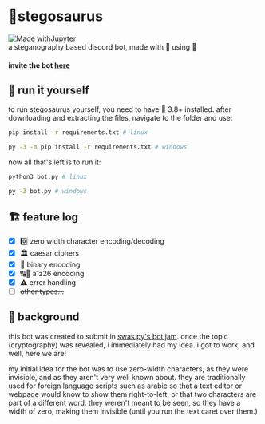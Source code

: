# 🦕stegosaurus
![Made withJupyter](https://img.shields.io/badge/Made%20with-Python-green?style=for-the-badge&logo=Python)\
a steganography based discord bot, made with 💚 using 🐍

#### invite the bot [here](https://discord.com/api/oauth2/authorize?client_id=813794188256739419&permissions=93248&scope=bot)

## 🔧 run it yourself
to run stegosaurus yourself, you need to have 🐍 3.8+ installed. after downloading and extracting the files, navigate to the folder and use:
```sh
pip install -r requirements.txt # linux

py -3 -m pip install -r requirements.txt # windows
```
now all that's left is to run it:
```sh
python3 bot.py # linux

py -3 bot.py # windows
```

## 🏗 feature log
- [x] 0️⃣ zero width character encoding/decoding
- [x] 🏛 caesar ciphers
- [x] 💾 binary encoding
- [x] 🔠🔢 a1z26 encoding
- [x] ⚠ error handling
- [ ] ~~other types...~~

## 🥁 background

this bot was created to submit in [swas.py's bot jam](https://discord.gg/j3YzsdnRvx). once the topic (cryptography) was revealed, i immediately had my idea. i got to work, and well, here we are!

my initial idea for the bot was to use zero-width characters, as they were invisible, and as they aren't very well known about. they are traditionally used for foreign language scripts such as arabic so that a text editor or webpage would know to show them right-to-left, or that two characters are part of a different word. they weren't meant to be seen, so they have a width of zero, making them invisible (until you run the text caret over them.)
